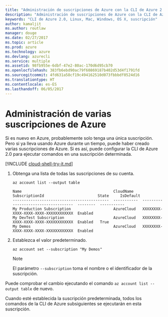 ```yaml
---
title: "Administración de suscripciones de Azure con la CLI de Azure 2.0"
description: "Administración de suscripciones de Azure con la CLI de Azure 2.0 en Linux, Mac o Windows."
keywords: "CLI de Azure 2.0, Linux, Mac, Windows, OS X, suscripción"
author: kamaljit
ms.author: routlaw
manager: douge
ms.date: 02/27/2017
ms.topic: article
ms.prod: azure
ms.technology: azure
ms.devlang: azurecli
ms.service: multiple
ms.assetid: 98fb955e-6dbf-47e2-80ac-170d6d95cb70
ms.openlocfilehash: 383fb6ebd90ac79f60869187b402d53d4f1791fd
ms.sourcegitcommit: 4fd631a58cf19c494162510d073fbbbdf0524d16
ms.translationtype: HT
ms.contentlocale: es-ES
ms.lasthandoff: 06/05/2017
---
```

# <a name="manage-multiple-azure-subscriptions"></a>Administración de varias suscripciones de Azure

Si es nuevo en Azure, probablemente solo tenga una única suscripción.
Pero si ya lleva usando Azure durante un tiempo, puede haber creado varias suscripciones de Azure.
Si es así, puede configurar la CLI de Azure 2.0 para ejecutar comandos en una suscripción determinada.

[!INCLUDE [cloud-shell-try-it.md](includes/cloud-shell-try-it.md)]

1. Obtenga una lista de todas las suscripciones de su cuenta.

   ```azurecli-interactive
   az account list --output table
   ```

   ```Output
   Name                                         CloudName    SubscriptionId                        State     IsDefault
   -------------------------------------------  -----------  ------------------------------------  --------  -----------
   My Production Subscription                   AzureCloud   XXXXXXXX-XXXX-XXXX-XXXX-XXXXXXXXXXXX  Enabled
   My DevTest Subscription                      AzureCloud   XXXXXXXX-XXXX-XXXX-XXXX-XXXXXXXXXXXX  Enabled   True
   My Demos                                     AzureCloud   XXXXXXXX-XXXX-XXXX-XXXX-XXXXXXXXXXXX  Enabled
   ```

1. Establezca el valor predeterminado.
 
   ```azurecli-interactive
   az account set --subscription "My Demos"
   ```

   > [!NOTE]
   > El parámetro `--subscription` toma el nombre o el identificador de la suscripción.

Puede comprobar el cambio ejecutando el comando `az account list --output table` de nuevo.

Cuando esté establecida la suscripción predeterminada, todos los comandos de la CLI de Azure subsiguientes se ejecutarán en esta suscripción.
